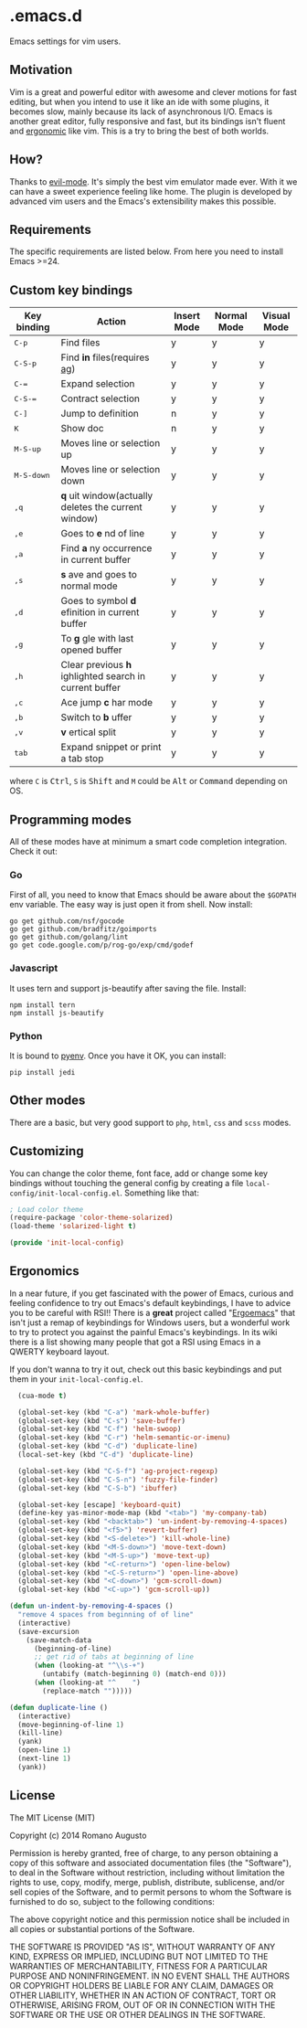 # .emacs.d
Emacs settings for vim users.

## Motivation
Vim is a great and powerful editor with awesome and clever motions for fast editing, but when you intend to use it like an ide with some plugins, it becomes slow, mainly because its lack of asynchronous I/O.
Emacs is another great editor, fully responsive and fast, but its bindings isn't fluent and [ergonomic](#ergonomics) like vim. This is a try to bring the best of both worlds.

## How?
Thanks to [evil-mode](http://www.emacswiki.org/Evil). It's simply the best vim emulator made ever. With it we can have a sweet experience feeling like home. The plugin is developed by advanced vim users and the Emacs's extensibility makes this possible.

## Requirements
The specific requirements are listed below. From here you need to install Emacs >=24.

## Custom key bindings
| Key binding               | Action                                                                      | Insert Mode   | Normal Mode   | Visual Mode   |
| -----------               | -----------                                                                 | ---------     | -----------   | ------------  |
| <kbd>C-p</kbd>            | Find files                                                                  | y             | y             | y             |
| <kbd>C-S-p</kbd>          | Find **in** files(requires [ag](http://geoff.greer.fm/ag/))                 | y             | y             | y             |
| <kbd>C-=</kbd>            | Expand selection                                                            | y             | y             | y             |
| <kbd>C-S-=</kbd>          | Contract selection                                                          | y             | y             | y             |
| <kbd>C-]</kbd>            | Jump to definition                                                          | n             | y             | y             |
| <kbd>K</kbd>              | Show doc                                                                    | n             | y             | y             |
| <kbd>M-S-up</kbd>         | Moves line or selection up                                                  | y             | y             | y             |
| <kbd>M-S-down</kbd>       | Moves line or selection down                                                | y             | y             | y             |
| <kbd>,</kbd><kbd>q</kbd>  | **q** uit window(actually deletes the current window)                       | y             | y             | y             |
| <kbd>,</kbd><kbd>e</kbd>  | Goes to **e** nd of line                                                    | y             | y             | y             |
| <kbd>,</kbd><kbd>a</kbd>  | Find **a** ny occurrence in current buffer                                  | y             | y             | y             |
| <kbd>,</kbd><kbd>s</kbd>  | **s** ave and goes to normal mode                                           | y             | y             | y             |
| <kbd>,</kbd><kbd>d</kbd>  | Goes to symbol **d** efinition in current buffer                                   | y             | y             | y             |
| <kbd>,</kbd><kbd>g</kbd>  | To **g** gle with last opened buffer                                        | y             | y             | y             |
| <kbd>,</kbd><kbd>h</kbd>  | Clear previous **h** ighlighted search in current buffer                    | y             | y             | y             |
| <kbd>,</kbd><kbd>c</kbd>  | Ace jump **c** har mode                                                     | y             | y             | y             |
| <kbd>,</kbd><kbd>b</kbd>  | Switch to **b** uffer                                                       | y             | y             | y             |
| <kbd>,</kbd><kbd>v</kbd>  | **v** ertical split                                                         | y             | y             | y             |
| <kbd>tab</kbd>          | Expand snippet or print a tab stop                                          | y             | y             | y             |

where `C` is <kbd>Ctrl</kbd>, `S` is <kbd>Shift</kbd> and `M` could be <kbd>Alt</kbd> or <kbd>Command</kbd> depending on OS.

## Programming modes
All of these modes have at minimum a smart code completion integration. Check it out:

### Go
First of all, you need to know that Emacs should be aware about the `$GOPATH` env variable. The easy way is just open it from shell.
Now install:
```
go get github.com/nsf/gocode
go get github.com/bradfitz/goimports
go get github.com/golang/lint
go get code.google.com/p/rog-go/exp/cmd/godef
```

### Javascript
It uses tern and support js-beautify after saving the file.
Install:
```
npm install tern
npm install js-beautify 
```


### Python
It is bound to [pyenv](https://raw.githubusercontent.com/yyuu/pyenv-installer/master/bin/pyenv-installer).
Once you have it OK, you can install:
```
pip install jedi
```


## Other modes
There are a basic, but very good support to `php`, `html`, `css` and `scss` modes.

## Customizing
You can change the color theme, font face, add or change some key bindings without touching the general config
by creating a file `local-config/init-local-config.el`. Something like that:
```lisp
; Load color theme
(require-package 'color-theme-solarized)
(load-theme 'solarized-light t)

(provide 'init-local-config)
```

## Ergonomics
In a near future, if you get fascinated with the power of Emacs, curious and feeling confidence to try out Emacs's default keybindings, I have to advice you to be careful with RSI!!
There is a **great** project called "[Ergoemacs](http://ergoemacs.org/)" that isn't just a remap of keybindings for Windows users, but a wonderful work to try to protect you against the painful Emacs's keybindings. In its wiki there is a list showing many people that got a RSI using Emacs in a QWERTY keyboard layout.


If you don't wanna to try it out, check out this basic keybindings and put them in your `init-local-config.el`.

```lisp
  (cua-mode t)

  (global-set-key (kbd "C-a") 'mark-whole-buffer)
  (global-set-key (kbd "C-s") 'save-buffer)
  (global-set-key (kbd "C-f") 'helm-swoop)
  (global-set-key (kbd "C-r") 'helm-semantic-or-imenu)
  (global-set-key (kbd "C-d") 'duplicate-line)
  (local-set-key (kbd "C-d") 'duplicate-line)

  (global-set-key (kbd "C-S-f") 'ag-project-regexp)
  (global-set-key (kbd "C-S-n") 'fuzzy-file-finder)
  (global-set-key (kbd "C-S-b") 'ibuffer)

  (global-set-key [escape] 'keyboard-quit) 
  (define-key yas-minor-mode-map (kbd "<tab>") 'my-company-tab)
  (global-set-key (kbd "<backtab>") 'un-indent-by-removing-4-spaces)
  (global-set-key (kbd "<f5>") 'revert-buffer)
  (global-set-key (kbd "<S-delete>") 'kill-whole-line)
  (global-set-key (kbd "<M-S-down>") 'move-text-down)
  (global-set-key (kbd "<M-S-up>") 'move-text-up)
  (global-set-key (kbd "<C-return>") 'open-line-below)
  (global-set-key (kbd "<C-S-return>") 'open-line-above)
  (global-set-key (kbd "<C-down>") 'gcm-scroll-down)
  (global-set-key (kbd "<C-up>") 'gcm-scroll-up))

(defun un-indent-by-removing-4-spaces ()
  "remove 4 spaces from beginning of of line"
  (interactive)
  (save-excursion
    (save-match-data
      (beginning-of-line)
      ;; get rid of tabs at beginning of line
      (when (looking-at "^\\s-+")
        (untabify (match-beginning 0) (match-end 0)))
      (when (looking-at "^    ")
        (replace-match "")))))

(defun duplicate-line ()
  (interactive)
  (move-beginning-of-line 1)
  (kill-line)
  (yank)
  (open-line 1)
  (next-line 1)
  (yank))
```

## License
The MIT License (MIT)

Copyright (c) 2014 Romano Augusto

Permission is hereby granted, free of charge, to any person obtaining a copy
of this software and associated documentation files (the "Software"), to deal
in the Software without restriction, including without limitation the rights
to use, copy, modify, merge, publish, distribute, sublicense, and/or sell
copies of the Software, and to permit persons to whom the Software is
furnished to do so, subject to the following conditions:

The above copyright notice and this permission notice shall be included in all
copies or substantial portions of the Software.

THE SOFTWARE IS PROVIDED "AS IS", WITHOUT WARRANTY OF ANY KIND, EXPRESS OR
IMPLIED, INCLUDING BUT NOT LIMITED TO THE WARRANTIES OF MERCHANTABILITY,
FITNESS FOR A PARTICULAR PURPOSE AND NONINFRINGEMENT. IN NO EVENT SHALL THE
AUTHORS OR COPYRIGHT HOLDERS BE LIABLE FOR ANY CLAIM, DAMAGES OR OTHER
LIABILITY, WHETHER IN AN ACTION OF CONTRACT, TORT OR OTHERWISE, ARISING FROM,
OUT OF OR IN CONNECTION WITH THE SOFTWARE OR THE USE OR OTHER DEALINGS IN THE
SOFTWARE.
